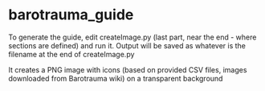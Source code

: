 # barotrauma_guide

To generate the guide, edit createImage.py (last part, near the end - where sections are defined) and run it. Output will be saved as whatever is the filename at the end of createImage.py

It creates a PNG image with icons (based on provided CSV files, images downloaded from Barotrauma wiki) on a transparent background
